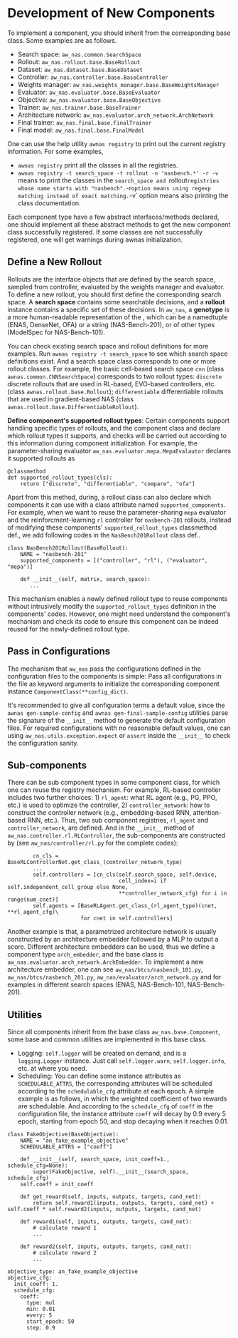 # Development of New Components

To implement a component, you should inherit from the corresponding base class. Some examples are as follows.
* Search space: `aw_nas.common.SearchSpace`
* Rollout: `aw_nas.rollout.base.BaseRollout`
* Dataset: `aw_nas.dataset.base.BaseDataset`
* Controller: `aw_nas.controller.base.BaseController`
* Weights manager: `aw_nas.weights_manager.base.BaseWeightsManager`
* Evaluator: `aw_nas.evaluator.base.BaseEvaluator`
* Objective: `aw_nas.evaluator.base.BaseObjective`
* Trainer: `aw_nas.trainer.base.BaseTrainer`
* Architecture network: `aw_nas.evaluator.arch_network.ArchNetwork`
* Final trainer: `aw_nas.final.base.FinalTrainer`
* Final model: `aw_nas.final.base.FinalModel`

One can use the help utility `awnas registry` to print out the current registry information. For some examples,
* `awnas registry` print all the classes in all the registries.
* `awnas registry -t search_space -t rollout -n 'nasbench.*' -r -v` means to print the classes in the `search_space and `rollout` registries whose name starts with "nasbench". `-r` option means using regexp matching instead of exact matching. `-v` option means also printing the class documentation.

Each component type have a few abstract interfaces/methods declared, one should implement all these abstract methods to get the new component class successfully registered. If some classes are not successfully registered, one will get warnings during awnas initialization.

## Define a New Rollout
Rollouts are the interface objects that are defined by the search space, sampled from controller, evaluated by the weights manager and evaluator. To define a new rollout, you should first define the corresponding search space. A **search space** contains some searchable decisions, and a **rollout** instance contains a specific set of these decisions. In `aw_nas`, a **genotype** is a more human-readable representation of the , which can be a namedtuple (ENAS, DenseNet, OFA) or a string (NAS-Bench-201), or of other types (ModelSpec for NAS-Bench-101).

You can check existing search space and rollout definitions for more examples. Run `awnas registry -t search_space` to see which search space definitions exist. And a search space class corresponds to one or more rollout classes. For example, the basic cell-based search space `cnn` (class `awnas.common.CNNSearchSpace`) corresponds to two rollout types: `discrete` discrete rollouts that are used in RL-based, EVO-based controllers, etc. (class `awnas.rollout.base.Rollout`); `differentiable` differentiable rollouts that are used in gradient-based NAS (class `awnas.rollout.base.DifferentiableRollout`).

**Define component's supported rollout types**: Certain components support handling specific types of rollouts, and the component class and declare which rollout types it supports, and checks will be carried out according to this information during component initialization. For example, the parameter-sharing evaluator `aw_nas.evaluator.mepa.MepaEvalautor` declares it supported rollouts as
```
@classmethod
def supported_rollout_types(cls):
    return ["discrete", "differentiable", "compare", "ofa"]
```

Apart from this method, during, a rollout class can also declare which components it can use with a class attribute named `supported_components`. For example, when we want to reuse the parameter-sharing `mepa` evaluator and the reinforcment-learning `rl` controller for `nasbench-201` rollouts, instead of modifying these components' `supported_rollout_types` classmethod def., we add following codes in the `NasBench201Rollout` class def..
```
class NasBench201Rollout(BaseRollout):
    NAME = "nasbench-201"
    supported_components = [("controller", "rl"), ("evaluator", "mepa")]

    def __init__(self, matrix, search_space):
       ...
```

This mechanism enables a newly defined rollout type to reuse components without intrusively modify the `supported_rollout_types` definition in the components' codes. However, one might need understand the component's mechanism and check its code to ensure this component can be indeed reused for the newly-defined rollout type.

## Pass in Configurations

The mechanism that `aw_nas` pass the configurations defined in the configuration files to the components is simple: Pass all configurations in the file as keyword arguments to initialize the corresponding component instance `ComponentClass(**config_dict)`.

It's recommended to give all configuration terms a default value, since the `awnas gen-sample-config` and `awnas gen-final-sample-config` utilities parse the signature of the `__init__` method to generate the default configuration files. For required configurations with no reasonable default values, one can using `aw_nas.utils.exception.expect` or `assert` inside the `__init__` to check the configuration sanity.

## Sub-components

There can be sub component types in some component class, for which one can reuse the registry mechanism. For example, RL-based controller includes two further choices: 1) `rl_agent`: what RL agent (e.g., PG, PPO, etc.) is used to optimize the controller, 2) `controller_network`: how to construct the controller network (e.g., embedding-based RNN, attention-based RNN, etc.). Thus, two sub component registries, `rl_agent` and `controller_network`, are defined. And in the `__init__` method of `aw_nas.controller.rl.RLController`, the sub-components are constructed by (see `aw_nas/controller/rl.py` for the complete codes):
```
        cn_cls = BaseRLControllerNet.get_class_(controller_network_type)
        ...
        self.controllers = [cn_cls(self.search_space, self.device,
                                   cell_index=i if self.independent_cell_group else None,
                                   **controller_network_cfg) for i in range(num_cnet)]
        self.agents = [BaseRLAgent.get_class_(rl_agent_type)(cnet, **rl_agent_cfg)\
                       for cnet in self.controllers]
```

Another example is that, a parametrized architecture network is usually constructed by an architecture embedder followed by a MLP to output a score. Different architecture embedders can be used, thus we define a component type `arch_embedder`, and the base class is `aw_nas.evaluator.arch_network.ArchEmbedder`. To implement a new architecture embedder, one can see `aw_nas/btcs/nasbench_101.py`, `aw_nas/btcs/nasbench_201.py`, `aw_nas/evaluator/arch_network.py` and for examples in different search spaces (ENAS, NAS-Bench-101, NAS-Bench-201).

## Utilities

Since all components inherit from the base class `aw_nas.base.Component`, some base and common utilities are implemented in this base class.

* Logging: `self.logger` will be created on demand, and is a `logging.Logger` instance. Just call `self.logger.warn`, `self.logger.info`, etc. at where you need.
* Scheduling: You can define some instance attributes as `SCHEDULABLE_ATTRS`, the corresponding attributes will be scheduled according to the `schedulable_cfg` attribute at each epoch. A simple example is as follows, in which the weighted coefficient of two rewards are schedulable. And according to the `schedule_cfg` of `coeff` in the configuration file, the instance attribute `coeff` will decay by 0.9 every 5 epoch, starting from epoch 50, and stop decaying when it reaches 0.01.

```
class FakeObjective(BaseObjective):
    NAME = "an_fake_example_objective"
    SCHEDULABLE_ATTRS = ["coeff"]

    def __init__(self, search_space, init_coeff=1., schedule_cfg=None):
        super(FakeObjective, self).__init__(search_space, schedule_cfg)
	self.coeff = init_coeff

    def get_reward(self, inputs, outputs, targets, cand_net):
        return self.reward1(inputs, outputs, targets, cand_net) + self.coeff * self.reward2(inputs, outputs, targets, cand_net)

    def reward1(self, inputs, outputs, targets, cand_net):
        # calculate reward 1
        ...

    def reward2(self, inputs, outputs, targets, cand_net):
        # calculate reward 2
        ...
```

```
objective_type: an_fake_example_objective
objective_cfg:
  init_coeff: 1.
  schedule_cfg:
    coeff:
      type: mul
      min: 0.01
      every: 5
      start_epoch: 50
      step: 0.9
```